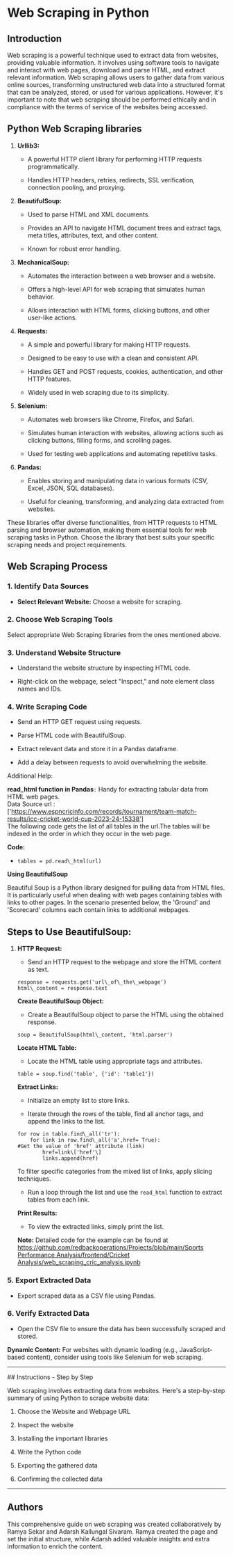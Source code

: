 # Web Scraping in Python

## Introduction

Web scraping is a powerful technique used to extract data from websites, providing valuable information. It involves using software tools to navigate and interact with web pages, download and parse HTML, and extract relevant information. Web scraping allows users to gather data from various online sources, transforming unstructured web data into a structured format that can be analyzed, stored, or used for various applications. However, it's important to note that web scraping should be performed ethically and in compliance with the terms of service of the websites being accessed.

## Python Web Scraping libraries

1.  **Urllib3:**
    
    *   A powerful HTTP client library for performing HTTP requests programmatically.
        
    *   Handles HTTP headers, retries, redirects, SSL verification, connection pooling, and proxying.
        
2.  **BeautifulSoup:**
    
    *   Used to parse HTML and XML documents.
        
    *   Provides an API to navigate HTML document trees and extract tags, meta titles, attributes, text, and other content.
        
    *   Known for robust error handling.
        
3.  **MechanicalSoup:**
    
    *   Automates the interaction between a web browser and a website.
        
    *   Offers a high-level API for web scraping that simulates human behavior.
        
    *   Allows interaction with HTML forms, clicking buttons, and other user-like actions.
        
4.  **Requests:**
    
    *   A simple and powerful library for making HTTP requests.
        
    *   Designed to be easy to use with a clean and consistent API.
        
    *   Handles GET and POST requests, cookies, authentication, and other HTTP features.
        
    *   Widely used in web scraping due to its simplicity.
        
5.  **Selenium:**
    
    *   Automates web browsers like Chrome, Firefox, and Safari.
        
    *   Simulates human interaction with websites, allowing actions such as clicking buttons, filling forms, and scrolling pages.
        
    *   Used for testing web applications and automating repetitive tasks.
        
6.  **Pandas:**
    
    *   Enables storing and manipulating data in various formats (CSV, Excel, JSON, SQL databases).
        
    *   Useful for cleaning, transforming, and analyzing data extracted from websites.
        

These libraries offer diverse functionalities, from HTTP requests to HTML parsing and browser automation, making them essential tools for web scraping tasks in Python. Choose the library that best suits your specific scraping needs and project requirements.

## Web Scraping Process

### 1\. **Identify Data Sources**

*   **Select Relevant Website:** Choose a website for scraping.
    

### 2\. **Choose Web Scraping Tools**

Select appropriate Web Scraping libraries from the ones mentioned above.

### 3\. **Understand Website Structure**

*   Understand the website structure by inspecting HTML code.
    
*   Right-click on the webpage, select "Inspect," and note element class names and IDs.
    

### 4\. **Write Scraping Code**

*   Send an HTTP GET request using requests.
    
*   Parse HTML code with BeautifulSoup.
    
*   Extract relevant data and store it in a Pandas dataframe.
    
*   Add a delay between requests to avoid overwhelming the website.
    

Additional Help:

**read\_html function in Pandas**`:` Handy for extracting tabular data from HTML web pages.   
Data Source url : ['https://www.espncricinfo.com/records/tournament/team-match-results/icc-cricket-world-cup-2023-24-15338']  
The following code gets the list of all tables in the url.The tables will be indexed in the order in which they occur in the web page.

**Code:**

*   ```
    tables = pd.read\_html(url)
    ```
    

**Using BeautifulSoup**

Beautiful Soup is a Python library designed for pulling data from HTML files. It is particularly useful when dealing with web pages containing tables with links to other pages. In the scenario presented below, the 'Ground' and 'Scorecard' columns each contain links to additional webpages.

## Steps to Use BeautifulSoup:

1.  **HTTP Request:**
    
    *   Send an HTTP request to the webpage and store the HTML content as text.
        
    
    ```
    response = requests.get('url\_of\_the\_webpage') 
    html\_content = response.text
    ```
    
    **Create BeautifulSoup Object:**
    
    *   Create a BeautifulSoup object to parse the HTML using the obtained response.
        
    
    ```
    soup = BeautifulSoup(html\_content, 'html.parser')
    ```
    
    **Locate HTML Table:**
    
    *   Locate the HTML table using appropriate tags and attributes.
        
    
    ```
    table = soup.find('table', {'id': 'table1'})
    ```
    
    **Extract Links:**
    
    *   Initialize an empty list to store links.
        
    *   Iterate through the rows of the table, find all anchor tags, and append the links to the list.
        
    
    ```
    for row in table.find\_all('tr'):
        for link in row.find\_all('a',href= True):
    #Get the value of 'href' attribute (link)
            href=link\['href'\]
            links.append(href)
    ```
    
    To filter specific categories from the mixed list of links, apply slicing techniques.
    
    *   Run a loop through the list and use the `read_html` function to extract tables from each link.
        
    
    **Print Results:**
    
    *   To view the extracted links, simply print the list.
        
    
    **Note:** Detailed code for the example can be found at [https://github.com/redbackoperations/Projects/blob/main/Sports Performance Analysis/frontend/Cricket Analysis/web\_scraping\_cric\_analysis.ipynb](https://github.com/redbackoperations/Projects/blob/main/Sports%20Performance%20Analysis/frontend/Cricket%20Analysis/web_scraping_cric_analysis.ipynb)
    

### 5\. **Export Extracted Data**

*   Export scraped data as a CSV file using Pandas.
    

### 6\. **Verify Extracted Data**

*   Open the CSV file to ensure the data has been successfully scraped and stored.
    

**Dynamic Content:** For websites with dynamic loading (e.g., JavaScript-based content), consider using tools like Selenium for web scraping.

* * *

## Instructions - Step by Step

Web scraping involves extracting data from websites. Here's a step-by-step summary of using Python to scrape website data:

1.  Choose the Website and Webpage URL
    
2.  Inspect the website
    
3.  Installing the important libraries
    
4.  Write the Python code
    
5.  Exporting the gathered data
    
6.  Confirming the collected data
    

* * *

## Authors

This comprehensive guide on web scraping was created collaboratively by Ramya Sekar and Adarsh Kallungal Sivaram. Ramya created the page and set the initial structure, while Adarsh added valuable insights and extra information to enrich the content.